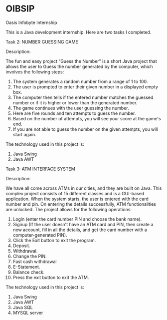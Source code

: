 # OIBSIP
Oasis Infobyte Internship

This is a Java development internship. Here are two tasks I completed.

Task 2: NUMBER GUESSING GAME

Description:

The fun and easy project "Guess the Number" is a short Java project that allows the user to
Guess the number generated by the computer, which involves the following steps:
1. The system generates a random number from a range of 1 to 100.
2. The user is prompted to enter their given number in a displayed empty box.
3. The computer then tells if the entered number matches the guessed number or if it is
higher or lower than the generated number.
4. The game continues with the user guessing the number.
5. Here are five rounds and ten attempts to guess the number.
6. Based on the number of attempts, you will see your score at the game's end.
7. If you are not able to guess the number on the given attempts, you will start again.

The technology used in this project is:

1. Java Swing
2. Java AWT

Task 3: ATM INTERFACE SYSTEM

Description:

We have all come across ATMs in our cities, and they are built on Java. This complex project consists of
15 different classes and is a GUI-based application. When the system starts, the user is
entered with the card number and pin. On entering the details successfully, ATM functionalities
are unlocked. The project allows for the following operations:
1. Login (enter the card number PIN and choose the bank name).
2. Signup (If the user doesn't have an ATM card and PIN, then create a new account, fill in all the details, and get the card number with a computer-generated PIN).
3. Click the Exit button to exit the program.
4. Deposit.
5. Withdrawal.
6. Change the PIN.
7. Fast cash withdrawal
8. E-Statement.
9. Balance check.
10. Press the exit button to exit the ATM.

The technology used in this project is:

1. Java Swing
2. Java AWT
3. Java SQL
4. MYSQL server

